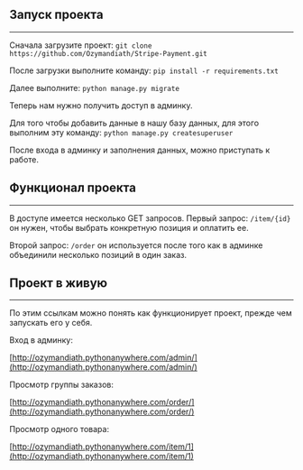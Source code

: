 <h2> Запуск проекта </h2>
<hr>

Сначала загрузите проект: `git clone https://github.com/Ozymandiath/Stripe-Payment.git`

После загрузки выполните команду: `pip install -r requirements.txt`

Далее выполните: `python manage.py migrate` 

Теперь нам нужно получить доступ в админку.

Для того чтобы добавить данные в нашу базу данных, для этого выполним эту команду: `python manage.py createsuperuser`

После входа в админку и заполнения данных, можно приступать к работе.

<h2> Функционал проекта </h2>
<hr>

В доступе имеется несколько GET запросов.
Первый запрос: `/item/{id}` он нужен, чтобы выбрать конкретную позиция и оплатить ее.

Второй запрос: `/order` он используется после того как в админке объединили несколько позиций в один заказ.


<h2> Проект в живую </h2>
<hr>

По этим ссылкам можно понять как функционирует проект, прежде чем запускать его у себя.

Вход в админку:

[http://ozymandiath.pythonanywhere.com/admin/](http://ozymandiath.pythonanywhere.com/admin/)

Просмотр группы заказов:

[http://ozymandiath.pythonanywhere.com/order/](http://ozymandiath.pythonanywhere.com/order/)

Просмотр одного товара:

[http://ozymandiath.pythonanywhere.com/item/1](http://ozymandiath.pythonanywhere.com/item/1)